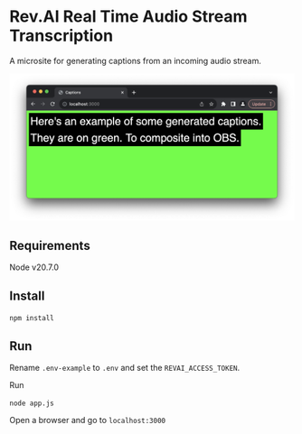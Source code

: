 # Rev.AI Real Time Audio Stream Transcription

A microsite for generating captions from an incoming audio stream.

![Screenshot](screenshot.png)

## Requirements

Node v20.7.0

## Install

`npm install`

## Run

Rename `.env-example` to `.env` and set the `REVAI_ACCESS_TOKEN`.

Run

`node app.js`

Open a browser and go to `localhost:3000`
